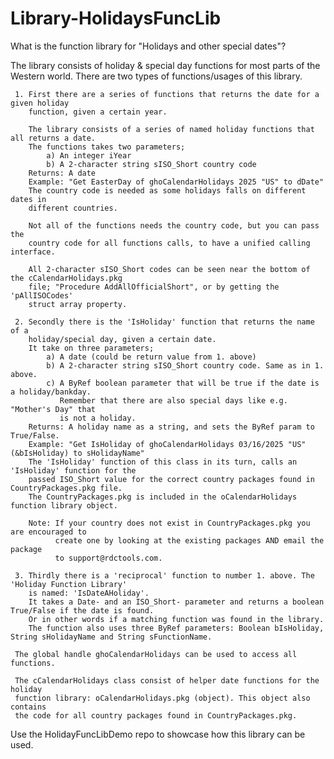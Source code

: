 # Library-HolidaysFuncLib

What is the function library for "Holidays and other special dates"?

The library consists of holiday & special day functions for most parts of the Western world.
There are two types of functions/usages of this library.
     
     1. First there are a series of functions that returns the date for a given holiday
        function, given a certain year.
        
        The library consists of a series of named holiday functions that all returns a date.
        The functions takes two parameters;
            a) An integer iYear
            b) A 2-character string sISO_Short country code 
        Returns: A date    
        Example: "Get EasterDay of ghoCalendarHolidays 2025 "US" to dDate"
        The country code is needed as some holidays falls on different dates in
        different countries.
        
        Not all of the functions needs the country code, but you can pass the
        country code for all functions calls, to have a unified calling interface.
        
        All 2-character sISO_Short codes can be seen near the bottom of the cCalendarHolidays.pkg
        file; "Procedure AddAllOfficialShort", or by getting the 'pAllISOCodes'
        struct array property.
     
     2. Secondly there is the 'IsHoliday' function that returns the name of a 
        holiday/special day, given a certain date.
        It take on three parameters;
            a) A date (could be return value from 1. above)
            b) A 2-character string sISO_Short country code. Same as in 1. above.
            c) A ByRef boolean parameter that will be true if the date is a holiday/bankday.
               Remember that there are also special days like e.g. "Mother's Day" that
               is not a holiday.
        Returns: A holiday name as a string, and sets the ByRef param to True/False.
        Example: "Get IsHoliday of ghoCalendarHolidays 03/16/2025 "US" (&bIsHoliday) to sHolidayName"
        The 'IsHoliday' function of this class in its turn, calls an 'IsHoliday' function for the
        passed ISO_Short value for the correct country packages found in CountryPackages.pkg file.
        The CountryPackages.pkg is included in the oCalendarHolidays function library object.
        
        Note: If your country does not exist in CountryPackages.pkg you are encouraged to
              create one by looking at the existing packages AND email the package
              to support@rdctools.com.
              
     3. Thirdly there is a 'reciprocal' function to number 1. above. The 'Holiday Function Library' 
        is named: 'IsDateAHoliday'.
        It takes a Date- and an ISO_Short- parameter and returns a boolean True/False if the date is found.
        Or in other words if a matching function was found in the library.
        The function also uses three ByRef parameters: Boolean bIsHoliday, String sHolidayName and String sFunctionName.     

     The global handle ghoCalendarHolidays can be used to access all functions.
              
     The cCalendarHolidays class consist of helper date functions for the holiday
     function library: oCalendarHolidays.pkg (object). This object also contains
     the code for all country packages found in CountryPackages.pkg.

Use the HolidayFuncLibDemo repo to showcase how this library can be used.


